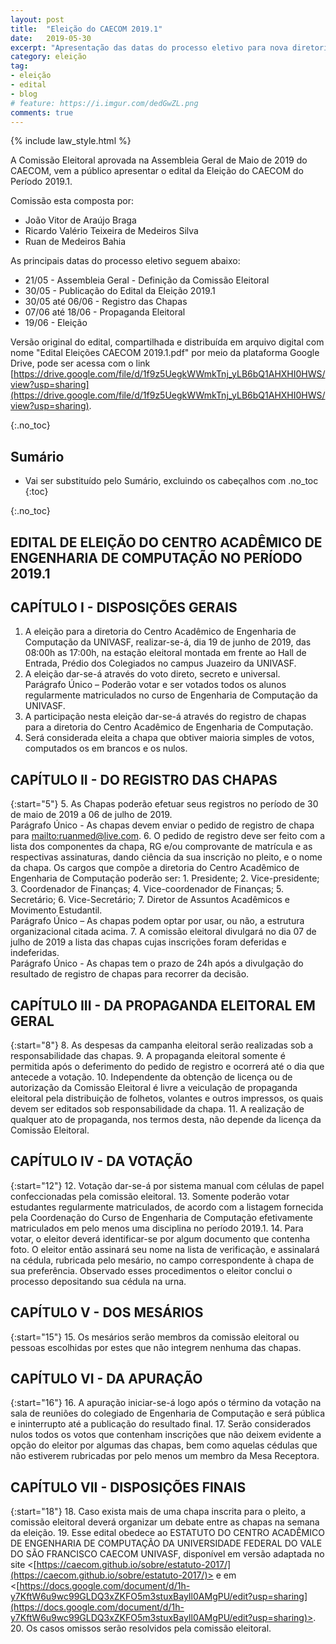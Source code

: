 ```yaml
---
layout: post
title:  "Eleição do CAECOM 2019.1"
date:   2019-05-30
excerpt: "Apresentação das datas do processo eletivo para nova diretoria do CAECOM."
category: eleição
tag:
- eleição
- edital
- blog
# feature: https://i.imgur.com/dedGwZL.png
comments: true
---
```


{% include law_style.html %}

A Comissão Eleitoral aprovada na Assembleia Geral de Maio de 2019 do CAECOM, vem a público apresentar o edital da Eleição do CAECOM do Período 2019.1.

Comissão esta composta por:

* João Vitor de Araújo Braga
* Ricardo Valério Teixeira de Medeiros Silva
* Ruan de Medeiros Bahia

As principais datas do processo eletivo seguem abaixo:

* 21/05 - Assembleia Geral - Definição da Comissão Eleitoral
* 30/05 - Publicação do Edital da Eleição 2019.1
* 30/05 até 06/06 - Registro das Chapas
* 07/06 até 18/06 - Propaganda Eleitoral
* 19/06 - Eleição

Versão original do edital, compartilhada e distribuída em arquivo digital com nome "Edital Eleições CAECOM 2019.1.pdf" por meio da plataforma Google Drive, pode ser acessa com o link [https://drive.google.com/file/d/1f9z5UegkWWmkTnj_yLB6bQ1AHXHI0HWS/view?usp=sharing](https://drive.google.com/file/d/1f9z5UegkWWmkTnj_yLB6bQ1AHXHI0HWS/view?usp=sharing).

{:.no_toc}

## Sumário

* Vai ser substituído pelo Sumário, excluindo os cabeçalhos com .no_toc
{:toc}

{:.no_toc}

## EDITAL DE ELEIÇÃO DO CENTRO ACADÊMICO DE ENGENHARIA DE COMPUTAÇÃO NO PERÍODO 2019.1

## CAPÍTULO I - DISPOSIÇÕES GERAIS

1. A eleição para a diretoria do Centro Acadêmico de Engenharia de Computação da UNIVASF, realizar-se-á, dia 19 de junho de 2019, das 08:00h as 17:00h, na estação eleitoral montada em frente ao Hall de Entrada, Prédio dos Colegiados no campus Juazeiro da UNIVASF.
2. A eleição dar-se-á através do voto direto, secreto e universal.
    <br>
    Parágrafo Único – Poderão votar e ser votados todos os alunos regularmente matriculados no curso de Engenharia de Computação da UNIVASF.
3. A participação nesta eleição dar-se-á através do registro de chapas para a diretoria do Centro Acadêmico de Engenharia de Computação.
4. Será considerada eleita a chapa que obtiver maioria simples de votos, computados os em brancos e os nulos.

## CAPÍTULO II - DO REGISTRO DAS CHAPAS

{:start="5"}
5. As Chapas poderão efetuar seus registros no período de 30 de maio de 2019 a 06 de julho de 2019.
    <br>
    Parágrafo Único - As chapas devem enviar o pedido de registro de chapa para [mailto:ruanmed@live.com](ruanmed@live.com).
6. O pedido de registro deve ser feito com a lista dos componentes da chapa, RG e/ou comprovante de matrícula e as respectivas assinaturas, dando ciência da sua inscrição no pleito, e o nome da chapa. Os cargos que compõe a diretoria do Centro Acadêmico de Engenharia de Computação poderão ser:
    1. Presidente;
    2. Vice-presidente;
    3. Coordenador de Finanças;
    4. Vice-coordenador de Finanças;
    5. Secretário;
    6. Vice-Secretário;
    7. Diretor de Assuntos Acadêmicos e Movimento Estudantil.
    <br>
    Parágrafo Único – As chapas podem optar por usar, ou não, a estrutura organizacional citada acima.
7. A comissão eleitoral divulgará no dia 07 de julho de 2019 a lista das chapas cujas inscrições foram deferidas e indeferidas.
    <br>
    Parágrafo Único - As chapas tem o prazo de 24h após a divulgação do resultado de registro
de chapas para recorrer da decisão.

## CAPÍTULO III - DA PROPAGANDA ELEITORAL EM GERAL

{:start="8"}
8. As despesas da campanha eleitoral serão realizadas sob a responsabilidade das chapas.
9. A propaganda eleitoral somente é permitida após o deferimento do pedido de registro e ocorrerá até o dia que antecede a votação.
10. Independente da obtenção de licença ou de autorização da Comissão Eleitoral é livre a veiculação de propaganda eleitoral pela distribuição de folhetos, volantes e outros impressos, os quais devem ser editados sob responsabilidade da chapa.
11. A realização de qualquer ato de propaganda, nos termos desta, não depende da licença da Comissão Eleitoral.

## CAPÍTULO IV - DA VOTAÇÃO

{:start="12"}
12. Votação dar-se-á por sistema manual com células de papel confeccionadas pela comissão eleitoral.
13. Somente poderão votar estudantes regularmente matriculados, de acordo com a listagem fornecida pela Coordenação do Curso de Engenharia de Computação efetivamente matriculados em pelo menos uma disciplina no período 2019.1.
14. Para votar, o eleitor deverá identificar-se por algum documento que contenha foto. O eleitor então assinará seu nome na lista de verificação, e assinalará na cédula, rubricada pelo mesário, no campo correspondente à chapa de sua preferência. Observado esses procedimentos o eleitor conclui o processo depositando sua cédula na urna.

## CAPÍTULO V - DOS MESÁRIOS

{:start="15"}
15. Os mesários serão membros da comissão eleitoral ou pessoas escolhidas por estes que não integrem nenhuma das chapas.

## CAPÍTULO VI - DA APURAÇÃO

{:start="16"}
16. A apuração iniciar-se-á logo após o término da votação na sala de reuniões do colegiado de Engenharia de Computação e será pública e ininterrupto até a publicação do resultado final.
17. Serão considerados nulos todos os votos que contenham inscrições que não deixem evidente a opção do eleitor por algumas das chapas, bem como aquelas cédulas que não estiverem
rubricadas por pelo menos um membro da Mesa Receptora.

## CAPÍTULO VII - DISPOSIÇÕES FINAIS

{:start="18"}
18. Caso exista mais de uma chapa inscrita para o pleito, a comissão eleitoral deverá organizar um debate entre as chapas na semana da eleição.
19. Esse edital obedece ao ESTATUTO DO CENTRO ACADÊMICO DE ENGENHARIA DE COMPUTAÇÃO DA UNIVERSIDADE FEDERAL DO VALE DO SÃO FRANCISCO CAECOM UNIVASF, disponível em versão adaptada no site <[https://caecom.github.io/sobre/estatuto-2017/](https://caecom.github.io/sobre/estatuto-2017/)> e em <[https://docs.google.com/document/d/1h-y7KftW6u9wc99GLDQ3xZKFO5m3stuxBayIl0AMgPU/edit?usp=sharing](https://docs.google.com/document/d/1h-y7KftW6u9wc99GLDQ3xZKFO5m3stuxBayIl0AMgPU/edit?usp=sharing)>.
20. Os casos omissos serão resolvidos pela comissão eleitoral.